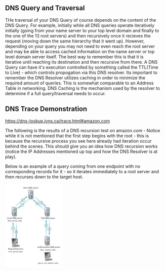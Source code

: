 ## DNS Query and Traversal
THe traversal of your DNS Query of course depends on the content of the DNS Query. For example, initially while all DNS queries operate iteratively initially (going from your name server to your top level domain and finally to the one of the 13 root servers) and then recursively once it recieves the request (moving down the same hierarchy that it went up). However, depending on your query you may not need to even reach the root server and may be able to access cached information on the name server or top level domain server itself. The best way to remember this is that it is iterative until reaching its destination and then recursive from there. A DNS Query can have it's execution controlled by something called the TTL(Time to Live) - which controls propogation via this DNS resolver. Its important to remember the DNS Resolver utilizes caching in order to minimize the required amount of queries. This is somewhat comparable to an Address Table in networking. DNS Caching is the mechanism used by the resolver to determine if a full query/traversal needs to occur. 

## DNS Trace Demonstration

https://dns-lookup.jvns.ca/trace.html#amazon.com

The following is the results of a DNS recursion test on amazon.com - Notice while it is not mentioned that the first step begins with the root - this is because the recursive process you see here already had iteration occur behind the scenes. This should give you an idea how DNS recursion works (notice the IP Addresses mentioned up top and how the DNS Resolver is at play).

Below is an example of a query coming from one endpoint with no corresponding records for it - so it iterates immediately to a root server and then recurses down to the target host.

![DNS-Iteration-to-Recursion-Example.jpg](/DNS-Iteration-to-Recursion-Example.jpg)
